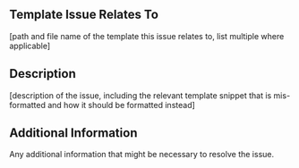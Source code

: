 ## Template Issue Relates To

[path and file name of the template this issue relates to, list multiple where applicable]

## Description

[description of the issue, including the relevant template snippet that is mis-formatted and how it should be formatted instead]

## Additional Information

Any additional information that might be necessary to resolve the issue.
